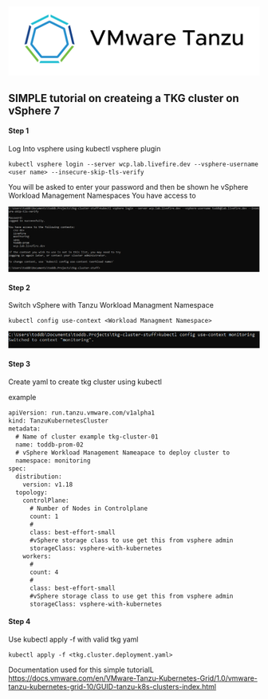 ![VMware Tanzu](./img/vmware.tanzu.logo.png)

## SIMPLE tutorial on createing a TKG cluster on vSphere 7 ##

#### Step 1 ####

Log Into vsphere using kubectl vsphere plugin
```
kubectl vsphere login --server wcp.lab.livefire.dev --vsphere-username <user name> --insecure-skip-tls-verify
```

You will be asked to enter your password and then be shown he vSphere Workload Management Namespaces You have access to

![VMware Tanzu](./img/kubectl.vsphere.login.PNG)

#### Step 2 #### 

Switch vSphere with Tanzu Workload Managment Namespace 

```
kubectl config use-context <Workload Managment Namespace>
```

![VMware Tanzu](./img/kubectl.use.context.PNG)

#### Step 3 #### 

Create yaml to create tkg cluster using kubectl

example
```
apiVersion: run.tanzu.vmware.com/v1alpha1
kind: TanzuKubernetesCluster                   
metadata:
  # Name of cluster example tkg-cluster-01
  name: toddb-prom-02                        
  # vSphere Workload Management Nameapace to deploy cluster to
  namespace: monitoring                       
spec:
  distribution:
    version: v1.18                             
  topology:
    controlPlane:
      # Number of Nodes in Controlplane
      count: 1                                 
      #
      class: best-effort-small               
      #vSphere storage class to use get this from vsphere admin  
      storageClass: vsphere-with-kubernetes 
    workers:
      #
      count: 4                
      #                 
      class: best-effort-small     
      #vSphere storage class to use get this from vsphere admin
      storageClass: vsphere-with-kubernetes
```

#### Step 4 #### 


Use kubectl apply -f with valid tkg yaml

``` 
kubectl apply -f <tkg.cluster.deployment.yaml>
```
Documentation used for this simple tutorialL
https://docs.vmware.com/en/VMware-Tanzu-Kubernetes-Grid/1.0/vmware-tanzu-kubernetes-grid-10/GUID-tanzu-k8s-clusters-index.html